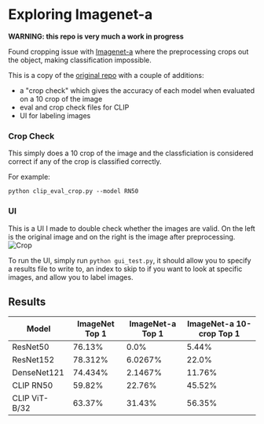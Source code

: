 # Exploring Imagenet-a

**WARNING: this repo is very much  a work in progress**

Found cropping issue with [Imagenet-a](https://arxiv.org/pdf/1907.07174.pdf) where the preprocessing crops out the object, making classification impossible. 

This is a copy of the [original repo](https://github.com/hendrycks/natural-adv-examples) with a couple of additions:
* a "crop check" which gives the accuracy of each model when evaluated on a 10 crop of the image 
* eval and crop check files for CLIP
* UI for labeling images

### Crop Check
This simply does a 10 crop of the image and the classficiation is considered correct if any of the crop is classified correctly. 

For example:

`python clip_eval_crop.py --model RN50`


### UI

This is a UI I made to double check whether the images are valid. On the left is the original image and on the right is the image after preprocessing. 
![Crop](crop_error.png)

To run the UI, simply run `python gui_test.py`, it should allow you to specify a results file to write to, an index to skip to if you want to look at specific images, and allow you to label images. 

## Results
| Model | ImageNet Top 1 | ImageNet-a Top 1 |  ImageNet-a 10-crop Top 1 |
| ------- | ------- | ------- | ------- |
| ResNet50 | 76.13% | 0.0% | 5.44% |
| ResNet152 |  78.312% | 6.0267% | 22.0%|
| DenseNet121 |  74.434% | 2.1467% | 11.76%|
| CLIP RN50 | 59.82% | 22.76% | 45.52% |
| CLIP ViT-B/32 | 63.37% | 31.43% | 56.35% |
